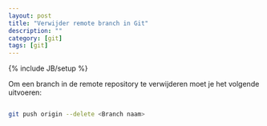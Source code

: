```yaml
---
layout: post
title: "Verwijder remote branch in Git"
description: ""
category: [git]
tags: [git]
---
```

{% include JB/setup %}

Om een branch in de remote repository te verwijderen moet je het volgende
uitvoeren:

```bash

git push origin --delete <Branch naam>

```

